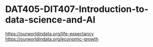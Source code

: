 # DAT405-DIT407-Introduction-to-data-science-and-AI

https://ourworldindata.org/life-expectancy
https://ourworldindata.org/economic-growth
